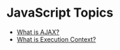 # JavaScript Topics

- [What is AJAX?](https://github.com/baeharam/Must-Know-About-Frontend/blob/main/Notes/javascript/ajax.md)
- [What is Execution Context?](https://github.com/baeharam/Must-Know-About-Frontend/blob/main/Notes/javascript/execution-context.md)
